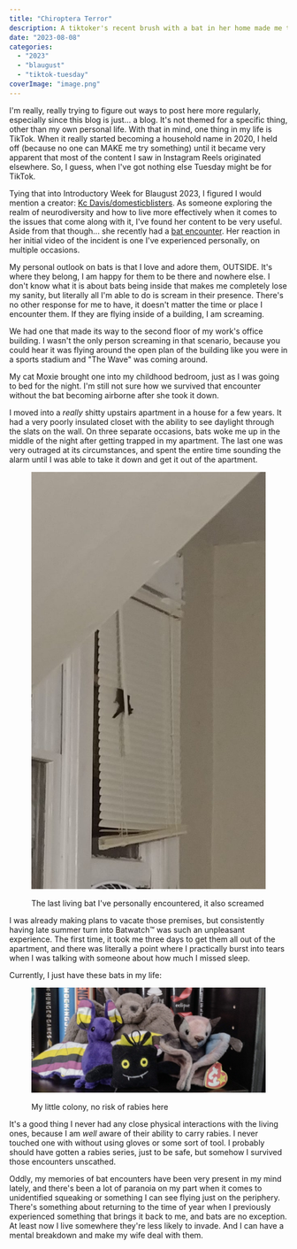```yaml
---
title: "Chiroptera Terror"
description: A tiktoker's recent brush with a bat in her home made me think back on all of the experiences I've had with bats as an adult, and how I both love and fear them. Written for Blaugust 2023.
date: "2023-08-08"
categories: 
  - "2023"
  - "blaugust"
  - "tiktok-tuesday"
coverImage: "image.png"
---
```


I'm really, really trying to figure out ways to post here more regularly, especially since this blog is just... a blog. It's not themed for a specific thing, other than my own personal life. With that in mind, one thing in my life is TikTok. When it really started becoming a household name in 2020, I held off (because no one can MAKE me try something) until it became very apparent that most of the content I saw in Instagram Reels originated elsewhere. So, I guess, when I've got nothing else Tuesday might be for TikTok.

Tying that into Introductory Week for Blaugust 2023, I figured I would mention a creator: [Kc Davis/domesticblisters](https://www.tiktok.com/@domesticblisters?lang=en). As someone exploring the realm of neurodiversity and how to live more effectively when it comes to the issues that come along with it, I've found her content to be very useful. Aside from that though... she recently had a [bat encounter](https://www.tiktok.com/@domesticblisters/video/7257721023800429867?is_from_webapp=1&sender_device=pc&web_id=7265049811043272234). Her reaction in her initial video of the incident is one I've experienced personally, on multiple occasions.

My personal outlook on bats is that I love and adore them, OUTSIDE. It's where they belong, I am happy for them to be there and nowhere else. I don't know what it is about bats being inside that makes me completely lose my sanity, but literally all I'm able to do is scream in their presence. There's no other response for me to have, it doesn't matter the time or place I encounter them. If they are flying inside of a building, I am screaming.

We had one that made its way to the second floor of my work's office building. I wasn't the only person screaming in that scenario, because you could hear it was flying around the open plan of the building like you were in a sports stadium and "The Wave" was coming around.

My cat Moxie brought one into my childhood bedroom, just as I was going to bed for the night. I'm still not sure how we survived that encounter without the bat becoming airborne after she took it down.

I moved into a _really_ shitty upstairs apartment in a house for a few years. It had a very poorly insulated closet with the ability to see daylight through the slats on the wall. On three separate occasions, bats woke me up in the middle of the night after getting trapped in my apartment. The last one was very outraged at its circumstances, and spent the entire time sounding the alarm until I was able to take it down and get it out of the apartment.

<figure>

![a brown bat hangs on a set of narrow white window blinds, partially obscured by the tilt wand.](images/0802180346b2-576x1024.jpg)

<figcaption>

The last living bat I've personally encountered, it also screamed

</figcaption>

</figure>

I was already making plans to vacate those premises, but consistently having late summer turn into Batwatch™ was such an unpleasant experience. The first time, it took me three days to get them all out of the apartment, and there was literally a point where I practically burst into tears when I was talking with someone about how much I missed sleep.

Currently, I just have these bats in my life:

<figure>

![a colony of toy bats, one bears the colors of the non-binary flag, one is just a cute stuffed bat, one is a black cat toy with dangly legs, and one is the beanie baby: Batty.](images/IMG_20230808_161509283_HDR-scaled.jpg)

<figcaption>

My little colony, no risk of rabies here

</figcaption>

</figure>

It's a good thing I never had any close physical interactions with the living ones, because I am _well_ aware of their ability to carry rabies. I never touched one with without using gloves or some sort of tool. I probably should have gotten a rabies series, just to be safe, but somehow I survived those encounters unscathed.

Oddly, my memories of bat encounters have been very present in my mind lately, and there's been a lot of paranoia on my part when it comes to unidentified squeaking or something I can see flying just on the periphery. There's something about returning to the time of year when I previously experienced something that brings it back to me, and bats are no exception. At least now I live somewhere they're less likely to invade. And I can have a mental breakdown and make my wife deal with them.
